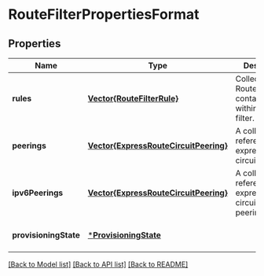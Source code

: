 # RouteFilterPropertiesFormat


## Properties
Name | Type | Description | Notes
------------ | ------------- | ------------- | -------------
**rules** | [**Vector{RouteFilterRule}**](RouteFilterRule.md) | Collection of RouteFilterRules contained within a route filter. | [optional] [default to nothing]
**peerings** | [**Vector{ExpressRouteCircuitPeering}**](ExpressRouteCircuitPeering.md) | A collection of references to express route circuit peerings. | [optional] [readonly] [default to nothing]
**ipv6Peerings** | [**Vector{ExpressRouteCircuitPeering}**](ExpressRouteCircuitPeering.md) | A collection of references to express route circuit ipv6 peerings. | [optional] [readonly] [default to nothing]
**provisioningState** | [***ProvisioningState**](ProvisioningState.md) |  | [optional] [default to nothing]


[[Back to Model list]](../README.md#models) [[Back to API list]](../README.md#api-endpoints) [[Back to README]](../README.md)


